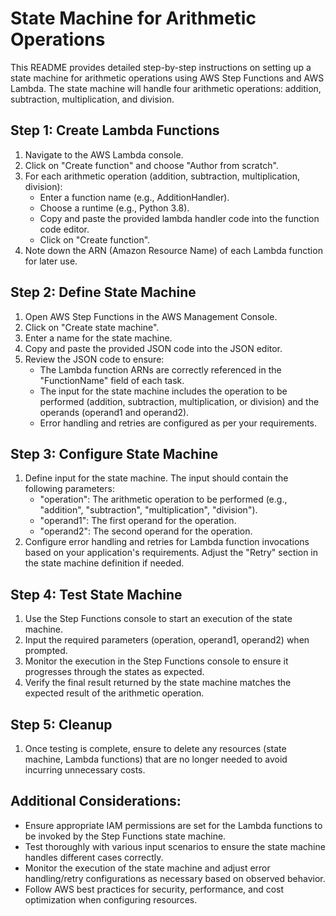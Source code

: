 # State Machine for Arithmetic Operations 

This README provides detailed step-by-step instructions on setting up a state machine for arithmetic operations using AWS Step Functions and AWS Lambda. The state machine will handle four arithmetic operations: addition, subtraction, multiplication, and division.

## Step 1: Create Lambda Functions 

1. Navigate to the AWS Lambda console.
2. Click on "Create function" and choose "Author from scratch".
3. For each arithmetic operation (addition, subtraction, multiplication, division):
   - Enter a function name (e.g., AdditionHandler).
   - Choose a runtime (e.g., Python 3.8).
   - Copy and paste the provided lambda handler code into the function code editor.
   - Click on "Create function".
4. Note down the ARN (Amazon Resource Name) of each Lambda function for later use.

## Step 2: Define State Machine 

1. Open AWS Step Functions in the AWS Management Console.
2. Click on "Create state machine".
3. Enter a name for the state machine.
4. Copy and paste the provided JSON code into the JSON editor.
5. Review the JSON code to ensure:
   - The Lambda function ARNs are correctly referenced in the "FunctionName" field of each task.
   - The input for the state machine includes the operation to be performed (addition, subtraction, multiplication, or division) and the operands (operand1 and operand2).
   - Error handling and retries are configured as per your requirements.

## Step 3: Configure State Machine 

1. Define input for the state machine. The input should contain the following parameters:
   - "operation": The arithmetic operation to be performed (e.g., "addition", "subtraction", "multiplication", "division").
   - "operand1": The first operand for the operation.
   - "operand2": The second operand for the operation.
2. Configure error handling and retries for Lambda function invocations based on your application's requirements. Adjust the "Retry" section in the state machine definition if needed.

## Step 4: Test State Machine 

1. Use the Step Functions console to start an execution of the state machine.
2. Input the required parameters (operation, operand1, operand2) when prompted.
3. Monitor the execution in the Step Functions console to ensure it progresses through the states as expected.
4. Verify the final result returned by the state machine matches the expected result of the arithmetic operation.

## Step 5: Cleanup 

1. Once testing is complete, ensure to delete any resources (state machine, Lambda functions) that are no longer needed to avoid incurring unnecessary costs.

## Additional Considerations: 

- Ensure appropriate IAM permissions are set for the Lambda functions to be invoked by the Step Functions state machine.
- Test thoroughly with various input scenarios to ensure the state machine handles different cases correctly.
- Monitor the execution of the state machine and adjust error handling/retry configurations as necessary based on observed behavior.
- Follow AWS best practices for security, performance, and cost optimization when configuring resources.
